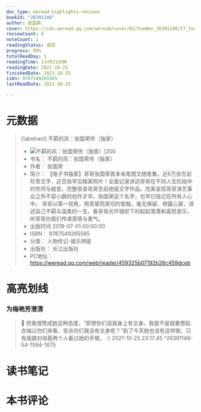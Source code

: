 ```yaml
---
doc_type: weread-highlights-reviews
bookId: "26391148"
author: 张国荣
cover: https://cdn.weread.qq.com/weread/cover/62/YueWen_26391148/t7_YueWen_26391148.jpg
reviewCount: 0
noteCount: 1
readingStatus: 读完
progress: 99%
totalReadDay: 1
readingTime: 1小时21分钟
readingDate: 2021-10-25
finishedDate: 2021-10-25
isbn: 9787549265565
lastReadDate: 2021-10-25

---
```

# 元数据
> [!abstract] 不羁的风：张国荣传（独家）
> - ![ 不羁的风：张国荣传（独家）|200](https://cdn.weread.qq.com/weread/cover/62/YueWen_26391148/t7_YueWen_26391148.jpg)
> - 书名： 不羁的风：张国荣传（独家）
> - 作者： 张国荣
> - 简介： 【电子书独家】哥哥张国荣首本亲笔图文随笔集，近6万余生前珍贵文字，近百张罕见精美照片！全面记录讲述哥哥在不同人生阶段中的坎坷与蜕变。完整收录哥哥生前绝版文字作品。完美呈现哥哥演艺事业之外不容小觑的创作才华。张国荣这个名字，也早已铭记在所有人心中。 哥哥以第一视角，用真挚而真切的笔触，毫无保留、袒露心扉，讲述自己不羁与温柔的一生。看哥哥光环褪却下的起起落落和喜怒哀乐，听哥哥向我们传递真情与勇气。
> - 出版时间 2019-07-01 00:00:00
> - ISBN： 9787549265565
> - 分类： 人物传记-娱乐明星
> - 出版社： 长江出版社
> - PC地址：https://weread.qq.com/web/reader/459325b07192b26c459dceb

# 高亮划线

### 为梅艳芳澄清

> 📌 但我很赞成她这种态度，“即使你们说我身上有文身，我是不是就要卷起衣袖让你们来看，告诉你们我没有文身呢？”到了今天她也没有这样做，只有我跟刘培基两个人看过她的手臂。 
> ⏱ 2021-10-25 23:17:45 ^26391148-54-1594-1675

# 读书笔记

# 本书评论
